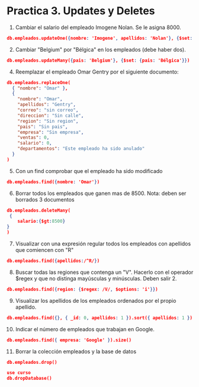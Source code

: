 # Practica 3. Updates y Deletes

1. Cambiar el salario del empleado Imogene Nolan. Se le asigna 8000.
```json
db.empleados.updateOne({nombre: 'Imogene', apellidos: 'Nolan'}, {$set: {salario: 8000}})
```
2. Cambiar "Belgium" por "Bélgica" en los empleados (debe haber dos).
```json
db.empleados.updateMany({pais: 'Belgium'}, {$set: {pais: 'Bélgica'}})
```
4. Reemplazar el empleado Omar Gentry por el siguiente documento:

```json
db.empleados.replaceOne(
  { "nombre": "Omar" },
  {
    "nombre": "Omar",
    "apellidos": "Gentry",
    "correo": "sin correo",
    "direccion": "Sin calle",
    "region": "Sin region",
    "pais": "Sin pais",
    "empresa": "Sin empresa",
    "ventas": 0,
    "salario": 0,
    "departamentos": "Este empleado ha sido anulado"
  }
)
```

5. Con un find comprobar que el empleado ha sido modificado
```json
db.empleados.find({nombre: 'Omar'})
```
6. Borrar todos los empleados que ganen mas de 8500. Nota: deben ser borrados 3 documentos
```json
db.empleados.deleteMany(
 { 
    salario:{$gt:8500}
}
)
```

7. Visualizar con una expresión regular todos los empleados con apellidos que comiencen con "R"
```json
db.empleados.find({apellidos:/^R/})
```
8. Buscar todas las regiones que contenga un "V". Hacerlo con el operador $regex y que no distinga mayúsculas y minúsculas. Deben salir 2.
```json
db.empleados.find({region: {$regex: /V/, $options: 'i'}})
```
9. Visualizar los apellidos de los empleados ordenados por el propio apellido.
```json
db.empleados.find({}, { _id: 0, apellidos: 1 }).sort({ apellidos: 1 })
```
10. Indicar el número de empleados que trabajan en Google.
```json
db.empleados.find({ empresa: 'Google' }).size()
```
11. Borrar la colección empleados y la base de datos
```json
db.empleados.drop()
```
```json
use curso
db.dropDatabase()
```